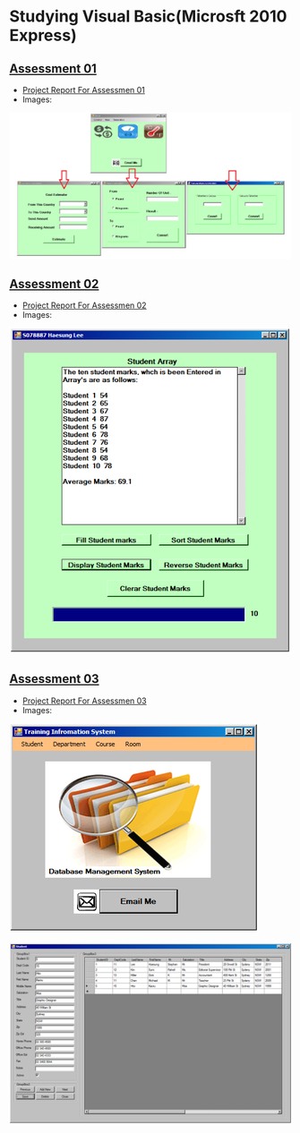 # Studying Visual Basic(Microsft 2010 Express)

## [Assessment 01](https://github.com/leehaesung/VisualBasic/tree/master/02_CodeFiles/Assessment01)

* [Project Report For Assessmen 01](https://github.com/leehaesung/VisualBasic/blob/master/02_CodeFiles/Assessment01/README.md)
* Images: 

![04_01_total_menu.png](https://github.com/leehaesung/VisualBasic/blob/master/02_CodeFiles/Assessment01/OutputImageFiles/04_01_total_menu.png)
     



## [Assessment 02](https://github.com/leehaesung/VisualBasic/tree/master/02_CodeFiles/Assessment02)

* [Project Report For Assessmen 02](https://github.com/leehaesung/VisualBasic/blob/master/02_CodeFiles/Assessment02/README.md)
* Images:

![03_Display_Student_Marks.png](https://github.com/leehaesung/VisualBasic/blob/master/02_CodeFiles/Assessment02/OutputImageFiles/03_Display_Student_Marks.png)





## [Assessment 03](https://github.com/leehaesung/VisualBasic/tree/master/02_CodeFiles/Assessment03)

* [Project Report For Assessmen 03](https://github.com/leehaesung/VisualBasic/blob/master/02_CodeFiles/Assessment01/README.md)
* Images:

![05_menu.png](https://github.com/leehaesung/VisualBasic/blob/master/02_CodeFiles/Assessment03/OutputImageFiles/05_menu.png)

![06_student.png](https://github.com/leehaesung/VisualBasic/blob/master/02_CodeFiles/Assessment03/OutputImageFiles/06_student.png)



